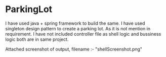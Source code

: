 # ParkingLot

I have used java + spring framework to build the same.
I have used singleton design pattern to create a parking lot. As it is not mention in requirement.
I have not included controller file as shell logic and bussiness logic both are in same project.

Attached screenshot of output, filename :- "shellScreenshot.png"

